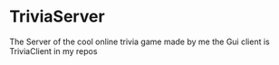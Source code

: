 # TriviaServer
The Server of the cool online trivia game made by me the Gui client is TriviaClient in my repos
